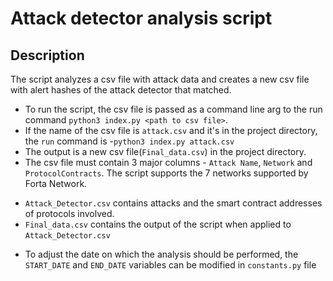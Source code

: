 # Attack detector analysis script

## Description
The script analyzes a csv file with attack data and creates a new csv file with alert hashes of the attack detector that matched.
* To run the script, the csv file is passed as a command line arg to the run command `python3 index.py <path to csv file>`.
* If the name of the csv file is `attack.csv` and it's in the project directory, the `run` command is -`python3 index.py attack.csv`
* The output is a new csv file(`Final_data.csv`) in the project directory.
* The csv file must contain 3 major columns - `Attack Name`, `Network` and `ProtocolContracts`.  The script supports the 7 networks supported by Forta Network.
- `Attack_Detector.csv` contains attacks and the smart contract addresses of protocols involved.
- `Final_data.csv` contains the output of the script when applied to `Attack_Detector.csv`
* To adjust the date on which the analysis should be performed, the `START_DATE` and `END_DATE` variables can be modified in `constants.py` file

